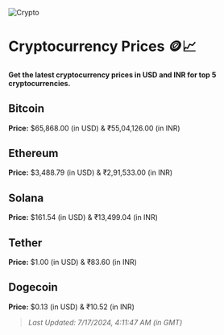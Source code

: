 
![Crypto](https://www.techguide.com.au/wp-content/uploads/2020/11/crypto3.jpeg)

# Cryptocurrency Prices 🪙📈

#### Get the latest cryptocurrency prices in USD and INR for top 5 cryptocurrencies.

## Bitcoin

**Price:** $65,868.00 (in USD) & ₹55,04,126.00 (in INR)

## Ethereum

**Price:** $3,488.79 (in USD) & ₹2,91,533.00 (in INR)

## Solana

**Price:** $161.54 (in USD) & ₹13,499.04 (in INR)

## Tether

**Price:** $1.00 (in USD) & ₹83.60 (in INR)

## Dogecoin

**Price:** $0.13 (in USD) & ₹10.52 (in INR)

> _Last Updated: 7/17/2024, 4:11:47 AM (in GMT)_
